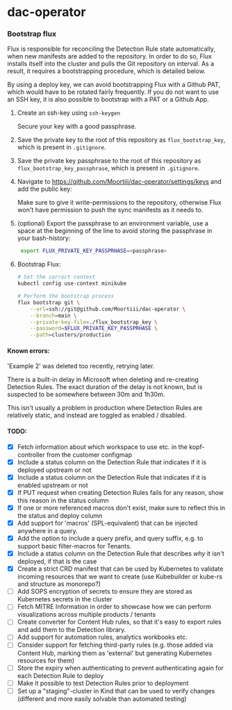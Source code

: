 # dac-operator

### Bootstrap flux

Flux is responsible for reconciling the Detection Rule state automatically, when new manifests are added to the repository. In order to do so, Flux installs itself into the cluster and pulls the Git repository on interval. As a result, it requires a bootstrapping procedure, which is detailed below.

By using a deploy key, we can avoid bootstrapping Flux with a Github PAT, which would have to be rotated fairly frequently. If you do not want to use an SSH key, it is also possible to bootstrap with a PAT or a Github App.

1.  Create an ssh-key using `ssh-keygen`

    Secure your key with a good passphrase.

2.  Save the private key to the root of this repository as `flux_bootstrap_key`, which is present in `.gitignore`.

3.  Save the private key passphrase to the root of this repository as `flux_bootstrap_key_passphrase`, which is present in `.gitignore`.

4.  Navigate to https://github.com/Moortiii/dac-operator/settings/keys and add the public key:

    Make sure to give it write-permissions to the repository, otherwise Flux won't have permission to push the sync manifests as it needs to.

5.  (optional) Export the passphrase to an environment variable, use a space at the beginning of the line to avoid storing the passphrase in your bash-history:

    ```bash
     export FLUX_PRIVATE_KEY_PASSPRHASE=<passphrase>
    ```

6.  Bootstrap Flux:

    ```bash
    # Set the correct context
    kubectl config use-context minikube

    # Perform the bootstrap process
    flux bootstrap git \
        --url=ssh://git@github.com/Moortiii/dac-operator \
        --branch=main \
        --private-key-file=./flux_bootstrap_key \
        --password=$FLUX_PRIVATE_KEY_PASSPRHASE \
        --path=clusters/production
    ```

#### Known errors:

'Example 2' was deleted too recently, retrying later.

There is a built-in delay in Microsoft when deleting and re-creating Detection Rules. The exact duration of the delay is not known, but is suspected to be somewhere between 30m and 1h30m.

This isn't usually a problem in production where Detection Rules are relatively static, and instead are toggled as enabled / disabled.

#### TODO:

- [x] Fetch information about which workspace to use etc. in the kopf-controller from the customer configmap
- [x] Include a status column on the Detection Rule that indicates if it is deployed upstream or not
- [x] Include a status column on the Detection Rule that indicates if it is enabled upstream or not
- [x] If PUT request when creating Detection Rules fails for any reason, show this reason in the status column
- [x] If one or more referenced macros don't exist, make sure to reflect this in the status and deploy column
- [x] Add support for 'macros' (SPL-equivalent) that can be injected anywhere in a query.
- [x] Add the option to include a query prefix, and query suffix, e.g. to support basic filter-macros for Tenants.
- [x] Include a status column on the Detection Rule that describes _why_ it isn't deployed, if that is the case
- [x] Create a strict CRD manifest that can be used by Kubernetes to validate incoming resources that we want to create (use Kubebuilder or kube-rs and structure as monorepo?)
- [ ] Add SOPS encryption of secrets to ensure they are stored as Kubernetes secrets in the cluster
- [ ] Fetch MITRE Information in order to showcase how we can perform visualizations across multiple products / tenants
- [ ] Create converter for Content Hub rules, so that it's easy to export rules and add them to the Detection library.
- [ ] Add support for automation rules, analytics workbooks etc.
- [ ] Consider support for fetching third-party rules (e.g. those added via Content Hub, marking them as 'external' but generating Kubernetes resources for them)
- [ ] Store the expiry when authenticating to prevent authenticating again for each Detection Rule to deploy
- [ ] Make it possible to test Detection Rules prior to deployment
- [ ] Set up a "staging"-cluster in Kind that can be used to verify changes (different and more easily solvable than automated testing)
